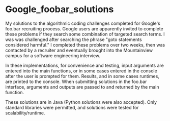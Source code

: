 # Google_foobar_solutions

My solutions to the algorithmic coding challenges completed for Google's foo.bar recruiting process. Google users are apparently invited to complete these problems if they search some combination of targeted search terms. I was was challenged after searching the phrase "goto statements considered harmful." I completed these problems over two weeks, then was contacted by a recruiter and eventually brought into the Mountainview campus for a software engineering interview. 

In these implementations, for convenience and testing, input arguments are entered into the main functions, or in some cases entered in the console after the user is prompted for them. Results, and in some cases runtimes, are printed to the console. When submitting solutions in the foo.bar interface, arguments and outputs are passed to and returned by the main function. 

These solutions are in Java (Python solutions were also accepted). Only standard libraries were permitted, and solutions were tested for scalability/runtime. 
